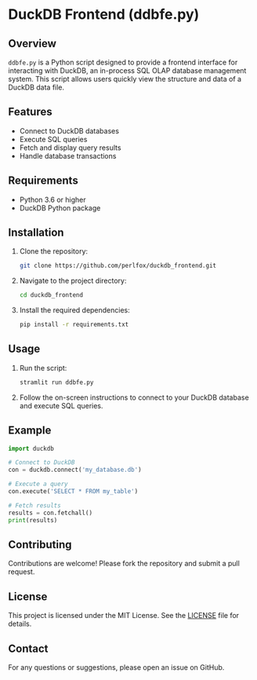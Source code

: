# DuckDB Frontend (ddbfe.py)

## Overview
`ddbfe.py` is a Python script designed to provide a frontend interface for interacting with DuckDB, an in-process SQL OLAP database management system. This script allows users quickly view the structure and data of a DuckDB data file.

## Features
- Connect to DuckDB databases
- Execute SQL queries
- Fetch and display query results
- Handle database transactions

## Requirements
- Python 3.6 or higher
- DuckDB Python package

## Installation
1. Clone the repository:
    ```sh
    git clone https://github.com/perlfox/duckdb_frontend.git
    ```
2. Navigate to the project directory:
    ```sh
    cd duckdb_frontend
    ```
3. Install the required dependencies:
    ```sh
    pip install -r requirements.txt
     ```

## Usage
1. Run the script:
    ```sh
    stramlit run ddbfe.py
    ```
2. Follow the on-screen instructions to connect to your DuckDB database and execute SQL queries.

## Example
```python
import duckdb

# Connect to DuckDB
con = duckdb.connect('my_database.db')

# Execute a query
con.execute('SELECT * FROM my_table')

# Fetch results
results = con.fetchall()
print(results)
```

## Contributing
Contributions are welcome! Please fork the repository and submit a pull request.

## License
This project is licensed under the MIT License. See the [LICENSE](LICENSE) file for details.

## Contact
For any questions or suggestions, please open an issue on GitHub.

